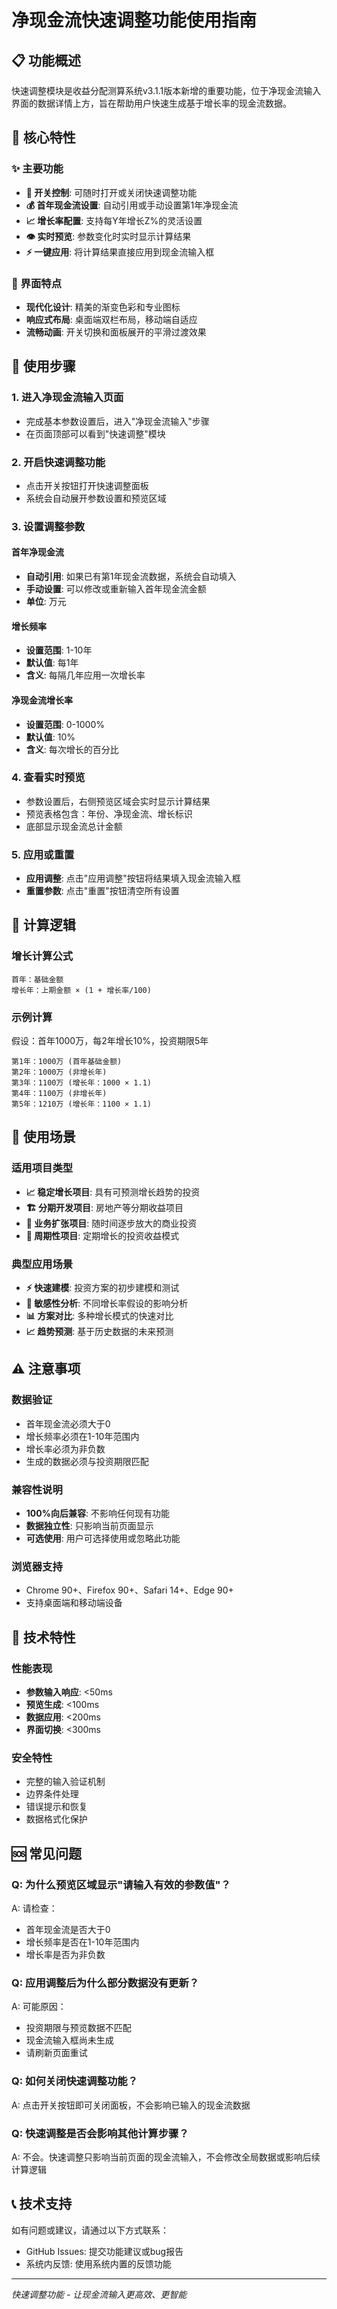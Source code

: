 # 净现金流快速调整功能使用指南

## 📋 功能概述

快速调整模块是收益分配测算系统v3.1.1版本新增的重要功能，位于净现金流输入界面的数据详情上方，旨在帮助用户快速生成基于增长率的现金流数据。

## 🎯 核心特性

### ✨ 主要功能
- **🔄 开关控制**: 可随时打开或关闭快速调整功能
- **💰 首年现金流设置**: 自动引用或手动设置第1年净现金流
- **📈 增长率配置**: 支持每Y年增长Z%的灵活设置
- **👁️ 实时预览**: 参数变化时实时显示计算结果
- **⚡ 一键应用**: 将计算结果直接应用到现金流输入框

### 🎨 界面特点
- **现代化设计**: 精美的渐变色彩和专业图标
- **响应式布局**: 桌面端双栏布局，移动端自适应
- **流畅动画**: 开关切换和面板展开的平滑过渡效果

## 📖 使用步骤

### 1. 进入净现金流输入页面
- 完成基本参数设置后，进入"净现金流输入"步骤
- 在页面顶部可以看到"快速调整"模块

### 2. 开启快速调整功能
- 点击开关按钮打开快速调整面板
- 系统会自动展开参数设置和预览区域

### 3. 设置调整参数

#### 首年净现金流
- **自动引用**: 如果已有第1年现金流数据，系统会自动填入
- **手动设置**: 可以修改或重新输入首年现金流金额
- **单位**: 万元

#### 增长频率
- **设置范围**: 1-10年
- **默认值**: 每1年
- **含义**: 每隔几年应用一次增长率

#### 净现金流增长率
- **设置范围**: 0-1000%
- **默认值**: 10%
- **含义**: 每次增长的百分比

### 4. 查看实时预览
- 参数设置后，右侧预览区域会实时显示计算结果
- 预览表格包含：年份、净现金流、增长标识
- 底部显示现金流总计金额

### 5. 应用或重置
- **应用调整**: 点击"应用调整"按钮将结果填入现金流输入框
- **重置参数**: 点击"重置"按钮清空所有设置

## 🧮 计算逻辑

### 增长计算公式
```
首年：基础金额
增长年：上期金额 × (1 + 增长率/100)
```

### 示例计算
假设：首年1000万，每2年增长10%，投资期限5年

```
第1年：1000万 (首年基础金额)
第2年：1000万 (非增长年)
第3年：1100万 (增长年：1000 × 1.1)
第4年：1100万 (非增长年)
第5年：1210万 (增长年：1100 × 1.1)
```

## 🎯 使用场景

### 适用项目类型
- **📈 稳定增长项目**: 具有可预测增长趋势的投资
- **🏗️ 分期开发项目**: 房地产等分期收益项目
- **💼 业务扩张项目**: 随时间逐步放大的商业投资
- **🔄 周期性项目**: 定期增长的投资收益模式

### 典型应用场景
- **⚡ 快速建模**: 投资方案的初步建模和测试
- **🔄 敏感性分析**: 不同增长率假设的影响分析
- **📊 方案对比**: 多种增长模式的快速对比
- **📈 趋势预测**: 基于历史数据的未来预测

## ⚠️ 注意事项

### 数据验证
- 首年现金流必须大于0
- 增长频率必须在1-10年范围内
- 增长率必须为非负数
- 生成的数据必须与投资期限匹配

### 兼容性说明
- **100%向后兼容**: 不影响任何现有功能
- **数据独立性**: 只影响当前页面显示
- **可选使用**: 用户可选择使用或忽略此功能

### 浏览器支持
- Chrome 90+、Firefox 90+、Safari 14+、Edge 90+
- 支持桌面端和移动端设备

## 🔧 技术特性

### 性能表现
- **参数输入响应**: <50ms
- **预览生成**: <100ms
- **数据应用**: <200ms
- **界面切换**: <300ms

### 安全特性
- 完整的输入验证机制
- 边界条件处理
- 错误提示和恢复
- 数据格式化保护

## 🆘 常见问题

### Q: 为什么预览区域显示"请输入有效的参数值"？
A: 请检查：
- 首年现金流是否大于0
- 增长频率是否在1-10年范围内
- 增长率是否为非负数

### Q: 应用调整后为什么部分数据没有更新？
A: 可能原因：
- 投资期限与预览数据不匹配
- 现金流输入框尚未生成
- 请刷新页面重试

### Q: 如何关闭快速调整功能？
A: 点击开关按钮即可关闭面板，不会影响已输入的现金流数据

### Q: 快速调整是否会影响其他计算步骤？
A: 不会。快速调整只影响当前页面的现金流输入，不会修改全局数据或影响后续计算逻辑

## 📞 技术支持

如有问题或建议，请通过以下方式联系：
- GitHub Issues: 提交功能建议或bug报告
- 系统内反馈: 使用系统内置的反馈功能

---

*快速调整功能 - 让现金流输入更高效、更智能* 